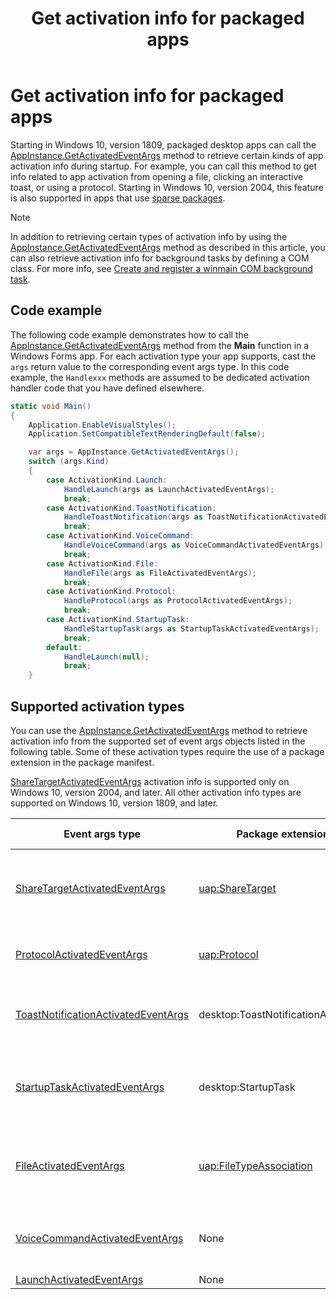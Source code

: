 ﻿---
description: Learn how to get certain kinds of activation info for packaged .NET and C++ desktop (Win32) apps
title: Get activation info for packaged apps
ms.date: 09/17/2020
ms.topic: article
keywords: windows 10, uwp
ms.localizationpriority: medium
---

# Get activation info for packaged apps

Starting in Windows 10, version 1809, packaged desktop apps can call the [AppInstance.GetActivatedEventArgs](/uwp/api/windows.applicationmodel.appinstance.getactivatedeventargs) method to retrieve certain kinds of app activation info during startup. For example, you can call this method to get info related to app activation from opening a file, clicking an interactive toast, or using a protocol. Starting in Windows 10, version 2004, this feature is also supported in apps that use [sparse packages](./grant-identity-to-nonpackaged-apps.md).

> [!NOTE]
> In addition to retrieving certain types of activation info by using the [AppInstance.GetActivatedEventArgs](/uwp/api/windows.applicationmodel.appinstance.getactivatedeventargs) method as described in this article, you can also retrieve activation info for background tasks by defining a COM class. For more info, see [Create and register a winmain COM background task](/windows/uwp/launch-resume/create-and-register-a-winmain-background-task).

## Code example

The following code example demonstrates how to call the [AppInstance.GetActivatedEventArgs](/uwp/api/windows.applicationmodel.appinstance.getactivatedeventargs) method from the **Main** function in a Windows Forms app. For each activation type your app supports, cast the `args` return value to the corresponding event args type. In this code example, the `Handlexxx` methods are assumed to be dedicated activation handler code that you have defined elsewhere.

```csharp
static void Main()
{
    Application.EnableVisualStyles();
    Application.SetCompatibleTextRenderingDefault(false);

    var args = AppInstance.GetActivatedEventArgs();
    switch (args.Kind)
    {
        case ActivationKind.Launch:
            HandleLaunch(args as LaunchActivatedEventArgs);
            break;
        case ActivationKind.ToastNotification:
            HandleToastNotification(args as ToastNotificationActivatedEventArgs);
            break;
        case ActivationKind.VoiceCommand:
            HandleVoiceCommand(args as VoiceCommandActivatedEventArgs);
            break;
        case ActivationKind.File:
            HandleFile(args as FileActivatedEventArgs);
            break;
        case ActivationKind.Protocol:
            HandleProtocol(args as ProtocolActivatedEventArgs);
            break;
        case ActivationKind.StartupTask:
            HandleStartupTask(args as StartupTaskActivatedEventArgs);
            break;
        default:
            HandleLaunch(null);
            break;
    }
```

## Supported activation types

You can use the [AppInstance.GetActivatedEventArgs](/uwp/api/windows.applicationmodel.appinstance.getactivatedeventargs) method to retrieve activation info from the supported set of event args objects listed in the following table. Some of these activation types require the use of a package extension in the package manifest.

[ShareTargetActivatedEventArgs](/uwp/api/windows.applicationmodel.activation.sharetargetactivatedeventargs) activation info is supported only on Windows 10, version 2004, and later. All other activation info types are supported on Windows 10, version 1809, and later.

| Event args type | Package extension | Related docs | 
|-------------------|-----------------|-----------------------|
| [ShareTargetActivatedEventArgs](/uwp/api/windows.applicationmodel.activation.sharetargetactivatedeventargs) | [uap:ShareTarget](/uwp/schemas/appxpackage/uapmanifestschema/element-uap-sharetarget) | [Making your desktop application a share target](./desktop-to-uwp-extend.md#making-your-desktop-application-a-share-target) |
| [ProtocolActivatedEventArgs](/uwp/api/windows.applicationmodel.activation.protocolactivatedeventargs) | [uap:Protocol](/uwp/schemas/appxpackage/uapmanifestschema/element-uap-protocol) | [Start your application by using a protocol](./desktop-to-uwp-extensions.md#start-your-application-by-using-a-protocol) |
| [ToastNotificationActivatedEventArgs](/uwp/api/windows.applicationmodel.activation.toastnotificationactivatedeventargs) | desktop:ToastNotificationActivation | [Toast notifications from desktop apps](/windows/uwp/design/shell/tiles-and-notifications/toast-desktop-apps). |
| [StartupTaskActivatedEventArgs](/uwp/api/windows.applicationmodel.activation.startuptaskactivatedeventargs)  | desktop:StartupTask | [Start an executable file when users log into Windows](./desktop-to-uwp-extensions.md#start-an-executable-file-when-users-log-into-windows) |
| [FileActivatedEventArgs](/uwp/api/windows.applicationmodel.activation.fileactivatedeventargs) | [uap:FileTypeAssociation](/uwp/schemas/appxpackage/uapmanifestschema/element-uap-filetypeassociation) | [Associate your packaged application with a set of file types](./desktop-to-uwp-extensions.md#associate-your-packaged-application-with-a-set-of-file-types) |
| [VoiceCommandActivatedEventArgs](/uwp/api/windows.applicationmodel.activation.voicecommandactivatedeventargs) | None | [Handle activation and execute voice commands](/cortana/voice-commands/launch-a-foreground-app-with-voice-commands-in-cortana) |
| [LaunchActivatedEventArgs](/uwp/api/windows.applicationmodel.activation.launchactivatedeventargs) | None |  |
